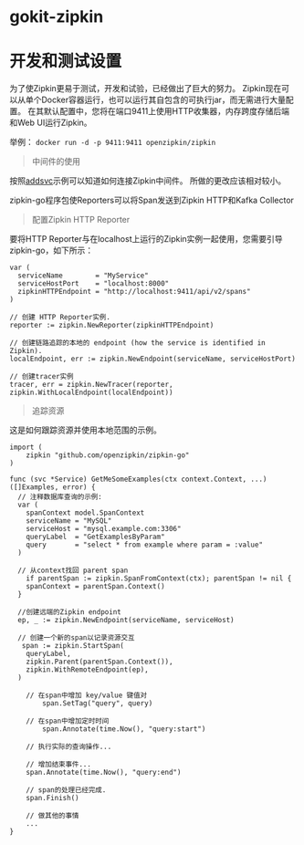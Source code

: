 # gokit-zipkin
# 开发和测试设置
为了使Zipkin更易于测试，开发和试验，已经做出了巨大的努力。 Zipkin现在可以从单个Docker容器运行，也可以运行其自包含的可执行jar，而无需进行大量配置。 在其默认配置中，您将在端口9411上使用HTTP收集器，内存跨度存储后端和Web UI运行Zipkin。

举例：
`docker run -d -p 9411:9411 openzipkin/zipkin`

> 中间件的使用

按照[addsvc](https://github.com/go-kit/kit/tree/master/examples/addsvc)示例可以知道如何连接Zipkin中间件。 所做的更改应该相对较小。

zipkin-go程序包使Reporters可以将Span发送到Zipkin HTTP和Kafka Collector

> 配置Zipkin HTTP Reporter

要将HTTP Reporter与在localhost上运行的Zipkin实例一起使用，您需要引导zipkin-go，如下所示：

```
var (
  serviceName        = "MyService"
  serviceHostPort    = "localhost:8000"
  zipkinHTTPEndpoint = "http://localhost:9411/api/v2/spans"
)

// 创建 HTTP Reporter实例.
reporter := zipkin.NewReporter(zipkinHTTPEndpoint)

// 创建链路追踪的本地的 endpoint (how the service is identified in Zipkin).
localEndpoint, err := zipkin.NewEndpoint(serviceName, serviceHostPort)

// 创建tracer实例
tracer, err = zipkin.NewTracer(reporter, zipkin.WithLocalEndpoint(localEndpoint))
```
> 追踪资源

这是如何跟踪资源并使用本地范围的示例。

```
import (
	zipkin "github.com/openzipkin/zipkin-go"
)

func (svc *Service) GetMeSomeExamples(ctx context.Context, ...) ([]Examples, error) {
  // 注释数据库查询的示例:
  var (
    spanContext model.SpanContext
    serviceName = "MySQL"
    serviceHost = "mysql.example.com:3306"
    queryLabel  = "GetExamplesByParam"
    query       = "select * from example where param = :value"
  )

  // 从context找回 parent span 
    if parentSpan := zipkin.SpanFromContext(ctx); parentSpan != nil {
    spanContext = parentSpan.Context()
  }

  //创建远端的Zipkin endpoint
  ep, _ := zipkin.NewEndpoint(serviceName, serviceHost)

  // 创建一个新的span以记录资源交互 
   span := zipkin.StartSpan(
    queryLabel,
    zipkin.Parent(parentSpan.Context()),
    zipkin.WithRemoteEndpoint(ep),
  )

	// 在span中增加 key/value 键值对
		span.SetTag("query", query)

	// 在span中增加定时时间
		span.Annotate(time.Now(), "query:start")

	// 执行实际的查询操作...

	// 增加结束事件...
	span.Annotate(time.Now(), "query:end")

	// span的处理已经完成.
	span.Finish()

	// 做其他的事情
	...
}
```